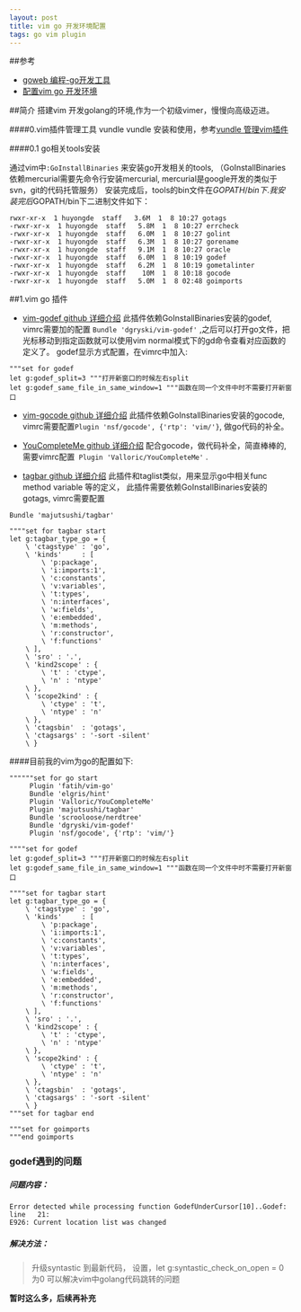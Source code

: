 ```yaml
---
layout: post
title: vim go 开发环境配置
tags: go vim plugin
---
```


##参考
* [goweb 编程-go开发工具](https://github.com/astaxie/build-web-application-with-golang/blob/master/zh/01.4.md)
* [配置vim go 开发环境](http://blog.kissdata.com/2014/06/18/vim-golang.html)


##简介
    搭建vim 开发golang的环境,作为一个初级vimer，慢慢向高级迈进。

####0.vim插件管理工具 vundle
vundle 安装和使用，参考[vundle 管理vim插件](http://huyongde.github.io/2016/01/02/vim-plugin-bundler-vundle.html)

####0.1 go相关tools安装


通过vim中`:GoInstallBinaries` 来安装go开发相关的tools, （GoInstallBinaries 依赖mercurial需要先命令行安装mercurial, mercurial是google开发的类似于svn，git的代码托管服务）
安装完成后，tools的bin文件在$GOPATH/bin下.
我安装完后$GOPATH/bin下二进制文件如下：


```
rwxr-xr-x  1 huyongde  staff   3.6M  1  8 10:27 gotags
-rwxr-xr-x  1 huyongde  staff   5.8M  1  8 10:27 errcheck
-rwxr-xr-x  1 huyongde  staff   6.0M  1  8 10:27 golint
-rwxr-xr-x  1 huyongde  staff   6.3M  1  8 10:27 gorename
-rwxr-xr-x  1 huyongde  staff   9.1M  1  8 10:27 oracle
-rwxr-xr-x  1 huyongde  staff   6.0M  1  8 10:19 godef
-rwxr-xr-x  1 huyongde  staff   6.2M  1  8 10:19 gometalinter
-rwxr-xr-x  1 huyongde  staff    10M  1  8 10:18 gocode
-rwxr-xr-x  1 huyongde  staff   5.0M  1  8 02:48 goimports
```
##1.vim go 插件
* [vim-godef github 详细介绍](https://github.com/dgryski/vim-godef)  此插件依赖GoInstallBinaries安装的godef, vimrc需要加的配置 `Bundle 'dgryski/vim-godef'` ,之后可以打开go文件，把光标移动到指定函数就可以使用vim normal模式下的gd命令查看对应函数的定义了。
godef显示方式配置，在vimrc中加入:

```
"""set for godef
let g:godef_split=3 """打开新窗口的时候左右split
let g:godef_same_file_in_same_window=1 """函数在同一个文件中时不需要打开新窗口
```

* [vim-gocode github 详细介绍](https://github.com/nsf/gocode) 此插件依赖GoInstallBinaries安装的gocode, vimrc需要配置`Plugin 'nsf/gocode', {'rtp': 'vim/'}`, 做go代码的补全。

* [YouCompleteMe github 详细介绍](https://github.com/Valloric/YouCompleteMe) 配合gocode，做代码补全，简直棒棒的, 需要vimrc配置` Plugin 'Valloric/YouCompleteMe'` .

* [tagbar  github 详细介绍](https://github.com/majutsushi/tagbar) 此插件和taglist类似，用来显示go中相关func method variable 等的定义， 此插件需要依赖GoInstallBinaries安装的gotags, vimrc需要配置

```
Bundle 'majutsushi/tagbar'

""""set for tagbar start
let g:tagbar_type_go = {
    \ 'ctagstype' : 'go',
    \ 'kinds'     : [
        \ 'p:package',
        \ 'i:imports:1',
        \ 'c:constants',
        \ 'v:variables',
        \ 't:types',
        \ 'n:interfaces',
        \ 'w:fields',
        \ 'e:embedded',
        \ 'm:methods',
        \ 'r:constructor',
        \ 'f:functions'
    \ ],
    \ 'sro' : '.',
    \ 'kind2scope' : {
        \ 't' : 'ctype',
        \ 'n' : 'ntype'
    \ },
    \ 'scope2kind' : {
        \ 'ctype' : 't',
        \ 'ntype' : 'n'
    \ },
    \ 'ctagsbin'  : 'gotags',
    \ 'ctagsargs' : '-sort -silent'
    \ }
```

####目前我的vim为go的配置如下:

```
""""""set for go start
     Plugin 'fatih/vim-go'
     Bundle 'elgris/hint'
     Plugin 'Valloric/YouCompleteMe'
     Plugin 'majutsushi/tagbar'
     Bundle 'scrooloose/nerdtree'
     Bundle 'dgryski/vim-godef'
     Plugin 'nsf/gocode', {'rtp': 'vim/'}

""""set for godef
let g:godef_split=3 """打开新窗口的时候左右split
let g:godef_same_file_in_same_window=1 """函数在同一个文件中时不需要打开新窗口

""""set for tagbar start
let g:tagbar_type_go = {
    \ 'ctagstype' : 'go',
    \ 'kinds'     : [
        \ 'p:package',
        \ 'i:imports:1',
        \ 'c:constants',
        \ 'v:variables',
        \ 't:types',
        \ 'n:interfaces',
        \ 'w:fields',
        \ 'e:embedded',
        \ 'm:methods',
        \ 'r:constructor',
        \ 'f:functions'
    \ ],
    \ 'sro' : '.',
    \ 'kind2scope' : {
        \ 't' : 'ctype',
        \ 'n' : 'ntype'
    \ },
    \ 'scope2kind' : {
        \ 'ctype' : 't',
        \ 'ntype' : 'n'
    \ },
    \ 'ctagsbin'  : 'gotags',
    \ 'ctagsargs' : '-sort -silent'
    \ }
"""set for tagbar end 

"""set for goimports
"""end goimports

```

### godef遇到的问题

##### 问题内容：

```
Error detected while processing function GodefUnderCursor[10]..Godef:
line   21:
E926: Current location list was changed
```

##### 解决方法：

> 升级syntastic 到最新代码， 设置，let g:syntastic_check_on_open = 0 为0 可以解决vim中golang代码跳转的问题


**暂时这么多，后续再补充**


